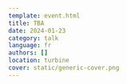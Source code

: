 ```yaml
---
template: event.html
title: TBA
date: 2024-01-23
category: talk
language: fr
authors: []
location: turbine
cover: static/generic-cover.png
---
```

